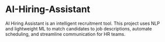 # AI-Hiring-Assistant
AI Hiring Assistant is an intelligent recruitment tool. This project uses NLP and lightweight ML to match candidates to job descriptions, automate scheduling, and streamline communication for HR teams.

